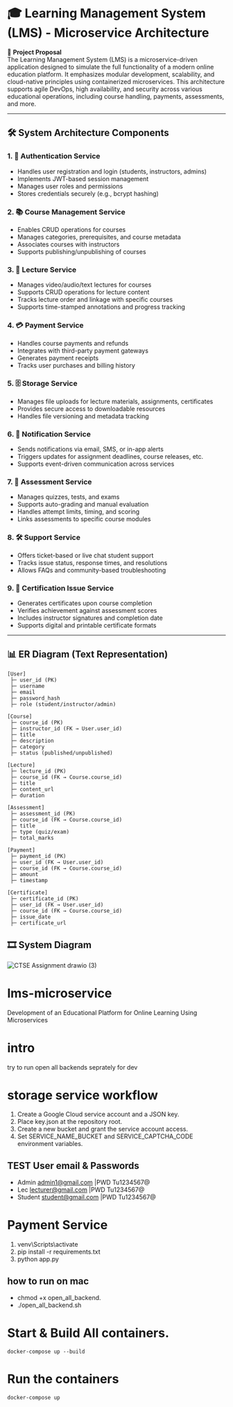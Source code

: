 # 🎓 Learning Management System (LMS) - Microservice Architecture

📅 **Project Proposal**  
The Learning Management System (LMS) is a microservice-driven application designed to simulate the full functionality of a modern online education platform. It emphasizes modular development, scalability, and cloud-native principles using containerized microservices. This architecture supports agile DevOps, high availability, and security across various educational operations, including course handling, payments, assessments, and more.

---

## 🛠️ System Architecture Components

### 1. 🔐 Authentication Service
- Handles user registration and login (students, instructors, admins)
- Implements JWT-based session management
- Manages user roles and permissions
- Stores credentials securely (e.g., bcrypt hashing)

### 2. 📚 Course Management Service
- Enables CRUD operations for courses
- Manages categories, prerequisites, and course metadata
- Associates courses with instructors
- Supports publishing/unpublishing of courses

### 3. 🎥 Lecture Service
- Manages video/audio/text lectures for courses
- Supports CRUD operations for lecture content
- Tracks lecture order and linkage with specific courses
- Supports time-stamped annotations and progress tracking

### 4. 💳 Payment Service
- Handles course payments and refunds
- Integrates with third-party payment gateways
- Generates payment receipts
- Tracks user purchases and billing history

### 5. 🗄️ Storage Service
- Manages file uploads for lecture materials, assignments, certificates
- Provides secure access to downloadable resources
- Handles file versioning and metadata tracking

### 6. 🔔 Notification Service
- Sends notifications via email, SMS, or in-app alerts
- Triggers updates for assignment deadlines, course releases, etc.
- Supports event-driven communication across services

### 7. 📝 Assessment Service
- Manages quizzes, tests, and exams
- Supports auto-grading and manual evaluation
- Handles attempt limits, timing, and scoring
- Links assessments to specific course modules

### 8. 🛠️ Support Service
- Offers ticket-based or live chat student support
- Tracks issue status, response times, and resolutions
- Allows FAQs and community-based troubleshooting

### 9. 🏅 Certification Issue Service
- Generates certificates upon course completion
- Verifies achievement against assessment scores
- Includes instructor signatures and completion date
- Supports digital and printable certificate formats

---

## 📊 ER Diagram (Text Representation)

```text
[User]
 ├─ user_id (PK)
 ├─ username
 ├─ email
 ├─ password_hash
 ├─ role (student/instructor/admin)

[Course]
 ├─ course_id (PK)
 ├─ instructor_id (FK → User.user_id)
 ├─ title
 ├─ description
 ├─ category
 ├─ status (published/unpublished)

[Lecture]
 ├─ lecture_id (PK)
 ├─ course_id (FK → Course.course_id)
 ├─ title
 ├─ content_url
 ├─ duration

[Assessment]
 ├─ assessment_id (PK)
 ├─ course_id (FK → Course.course_id)
 ├─ title
 ├─ type (quiz/exam)
 ├─ total_marks

[Payment]
 ├─ payment_id (PK)
 ├─ user_id (FK → User.user_id)
 ├─ course_id (FK → Course.course_id)
 ├─ amount
 ├─ timestamp

[Certificate]
 ├─ certificate_id (PK)
 ├─ user_id (FK → User.user_id)
 ├─ course_id (FK → Course.course_id)
 ├─ issue_date
 ├─ certificate_url

```

## 🎞 System Diagram

![CTSE Assignment drawio (3)](https://github.com/user-attachments/assets/2daba94b-db57-46fe-b721-43bbfa8f90bf)


# lms-microservice
Development of an Educational Platform for Online Learning Using Microservices

# intro

try to run open all backends seprately for dev


# storage service workflow

1. Create a Google Cloud service account and a JSON key.
2. Place key.json at the repository root.
3. Create a new bucket and grant the service account access.
4. Set SERVICE_NAME_BUCKET and SERVICE_CAPTCHA_CODE environment variables.

## TEST User email & Passwords
- Admin admin1@gmail.com    |PWD Tu1234567@
- Lec  lecturer@gmail.com   |PWD  Tu1234567@
- Student student@gmail.com |PWD Tu1234567@

# Payment Service
1. venv\Scripts\activate
2. pip install -r requirements.txt
3. python app.py
## how to run on mac
- chmod +x open_all_backend.
- ./open_all_backend.sh


# Start & Build All containers.
```
docker-compose up --build
```
# Run the containers
```
docker-compose up
```
